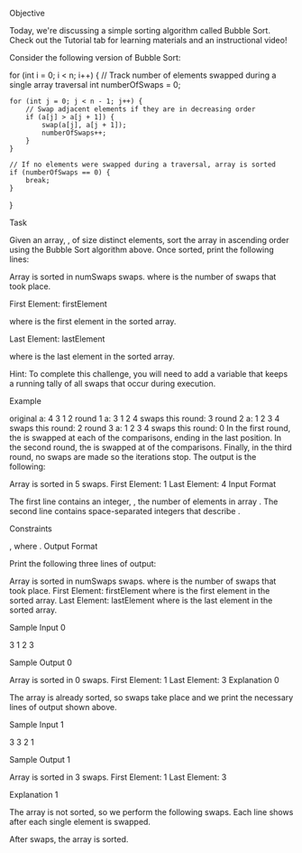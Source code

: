 Objective

Today, we're discussing a simple sorting algorithm called Bubble Sort. Check out the Tutorial tab for learning materials and an instructional video!

Consider the following version of Bubble Sort:

for (int i = 0; i < n; i++) {
    // Track number of elements swapped during a single array traversal
    int numberOfSwaps = 0;
    
    for (int j = 0; j < n - 1; j++) {
        // Swap adjacent elements if they are in decreasing order
        if (a[j] > a[j + 1]) {
            swap(a[j], a[j + 1]);
            numberOfSwaps++;
        }
    }
    
    // If no elements were swapped during a traversal, array is sorted
    if (numberOfSwaps == 0) {
        break;
    }
}

Task

Given an array, , of size  distinct elements, sort the array in ascending order using the Bubble Sort algorithm above. Once sorted, print the following  lines:

Array is sorted in numSwaps swaps.
where  is the number of swaps that took place.

First Element: firstElement

where  is the first element in the sorted array.

Last Element: lastElement

where  is the last element in the sorted array.

Hint: To complete this challenge, you will need to add a variable that keeps a running tally of all swaps that occur during execution.

Example


original a: 4 3 1 2
round 1  a: 3 1 2 4 swaps this round: 3
round 2  a: 1 2 3 4 swaps this round: 2
round 3  a: 1 2 3 4 swaps this round: 0
In the first round, the  is swapped at each of the  comparisons, ending in the last position. In the second round, the  is swapped at  of the  comparisons. Finally, in the third round, no swaps are made so the iterations stop. The output is the following:

Array is sorted in 5 swaps.
First Element: 1
Last Element: 4
Input Format

The first line contains an integer, , the number of elements in array .
The second line contains  space-separated integers that describe .

Constraints

, where .
Output Format

Print the following three lines of output:

Array is sorted in numSwaps swaps.
where  is the number of swaps that took place.
First Element: firstElement
where  is the first element in the sorted array.
Last Element: lastElement
where  is the last element in the sorted array.

Sample Input 0

3
1 2 3

Sample Output 0

Array is sorted in 0 swaps.
First Element: 1
Last Element: 3
Explanation 0

The array is already sorted, so  swaps take place and we print the necessary  lines of output shown above.

Sample Input 1

3
3 2 1

Sample Output 1

Array is sorted in 3 swaps.
First Element: 1
Last Element: 3

Explanation 1

The array  is not sorted, so we perform the following  swaps. Each line shows  after each single element is swapped.

After  swaps, the array is sorted.